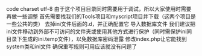 code charset utf-8
由于这个项目目录同时需要用于调试，所以大家使用时需要再做一些调整
首先需要找我们的Tools项目和myscript项目并下载（这两个项目是一些公共的类）
去掉ini文件后面的.d，并正确配置它
导入数据库文件
我们建议把ini文件移动到外部不可访问的文件夹或使用其他方式进行保护（同时需保护ini同目录下生成的ini.temp文件），以免数据库密码泄露
修改index.php让它能找到system类和ini文件
确保重写规则可用应该就没有问题了
